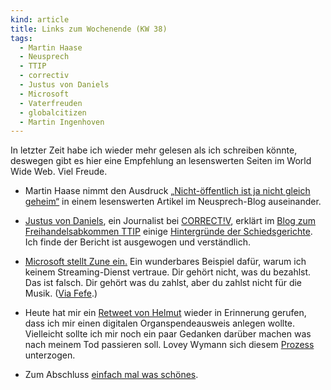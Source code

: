 ```yaml
---
kind: article
title: Links zum Wochenende (KW 38)
tags:
  - Martin Haase
  - Neusprech
  - TTIP
  - correctiv
  - Justus von Daniels
  - Microsoft
  - Vaterfreuden
  - globalcitizen
  - Martin Ingenhoven
---
```


In letzter Zeit habe ich wieder mehr gelesen als ich schreiben könnte,
deswegen gibt es hier eine Empfehlung an lesenswerten Seiten im World Wide
Web. Viel Freude.

* Martin Haase nimmt den Ausdruck [„Nicht-öffentlich ist ja nicht gleich
  geheim“][geheim] in einem lesenswerten Artikel im Neusprech-Blog auseinander.

* [Justus von Daniels][justus], ein Journalist bei [CORRECT!V][], erklärt im
  [Blog zum Freihandelsabkommen TTIP][ttip] einige [Hintergründe der
  Schiedsgerichte][schiedsgerichte]. Ich finde der Bericht ist ausgewogen und
  verständlich.

* [Microsoft stellt Zune ein.][golem] Ein wunderbares Beispiel dafür, warum
  ich keinem Streaming-Dienst vertraue. Dir gehört nicht, was du bezahlst.
  Das ist falsch. Dir gehört was du zahlst, aber du zahlst nicht für die
  Musik. ([Via Fefe][].)

* Heute hat mir ein [Retweet von Helmut][retweet] wieder in Erinnerung
  gerufen, dass ich mir einen digitalen Organspendeausweis anlegen wollte.
  Vielleicht sollte ich mir noch ein paar Gedanken darüber machen was nach
  meinem Tod passieren soll. Lovey Wymann sich diesem [Prozess][] unterzogen.

* Zum Abschluss [einfach mal was schönes][vaterfreunden].


[geheim]: http://neusprech.org/nicht-oeffentlich-ist-ja-nicht-gleich-geheim/

[justus]: https://correctiv.org/correctiv/redaktion/team/justus-von-daniels/

[CORRECT!V]: https://correctiv.org/

[ttip]: https://correctiv.org/recherchen/ttip/

[schiedsgerichte]: https://correctiv.org/recherchen/ttip/blog/2015/09/17/ttip-erklaert-thema-schiedsgerichte/

[golem]: http://www.golem.de/news/es-wird-einmal-gewesen-sein-microsofts-zune-wird-komplett-eingestellt-1509-116369.html

[via fefe]: https://blog.fefe.de/?ts=ab02cae4

[retweet]: https://twitter.com/Knotenbleistift/status/645144899663319040

[prozess]: http://schreib-lounge-blog.ch/bist-du-organspenderin/
  "Lovey Wymann fragt „Bist du OrgansperIn?“"

[vaterfreunden]: http://iphelgold.blogspot.de/2015/09/einfach-mal-was-schones-vaterfreuden.html
